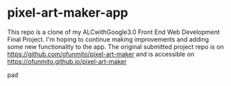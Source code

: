 # pixel-art-maker-app
This repo is a clone of my ALCwithGoogle3.0 Front End Web Development Final Project. 
I'm hoping to continue making improvements and adding some new functionality to the app. 
The original submitted project repo is on https://github.com/ofunmito/pixel-art-maker and
is accessible on https://ofunmito.github.io/pixel-art-maker

pad
